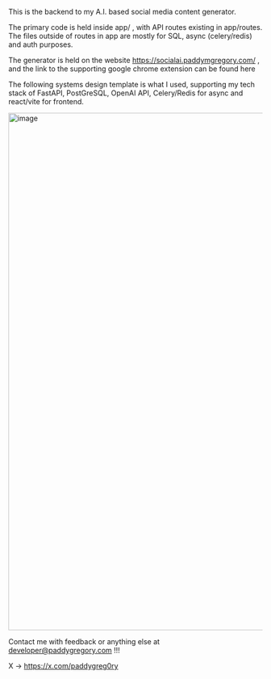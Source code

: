 This is the backend to my A.I. based social media content generator. 

The primary code is held inside app/ , with API routes existing in app/routes. The files outside of routes in app are mostly for SQL, async (celery/redis) and auth purposes. 

The generator is held on the website https://socialai.paddymgregory.com/ , and the link to the supporting google chrome extension can be found here 

The following systems design template is what I used, supporting my tech stack of FastAPI, PostGreSQL, OpenAI API, Celery/Redis for async and react/vite for frontend.

<img width="1536" height="1024" alt="image" src="https://github.com/user-attachments/assets/012ceb6d-cabc-4aec-acd7-0c43484db5a2" />


Contact me with feedback or anything else at developer@paddygregory.com !!!


X -> https://x.com/paddygreg0ry
